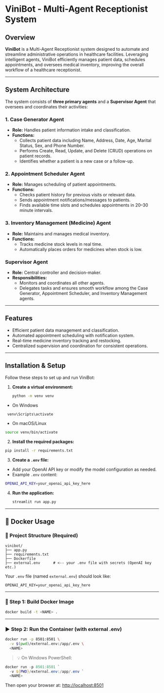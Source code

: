 # ViniBot - Multi-Agent Receptionist System

## Overview

**ViniBot** is a Multi-Agent Receptionist system designed to automate and streamline administrative operations in healthcare facilities. Leveraging intelligent agents, ViniBot efficiently manages patient data, schedules appointments, and oversees medical inventory, improving the overall workflow of a healthcare receptionist.

---

## System Architecture

The system consists of **three primary agents** and a **Supervisor Agent** that oversees and coordinates their activities:

### 1. Case Generator Agent
- **Role:** Handles patient information intake and classification.
- **Functions:**
  - Collects patient data including Name, Address, Date, Age, Marital Status, Sex, and Phone Number.
  - Performs Create, Read, Update, and Delete (CRUD) operations on patient records.
  - Identifies whether a patient is a new case or a follow-up.

### 2. Appointment Scheduler Agent
- **Role:** Manages scheduling of patient appointments.
- **Functions:**
  - Checks patient history for previous visits or relevant data.
  - Sends appointment notifications/messages to patients.
  - Finds available time slots and schedules appointments in 20–30 minute intervals.

### 3. Inventory Management (Medicine) Agent
- **Role:** Maintains and manages medical inventory.
- **Functions:**
  - Tracks medicine stock levels in real time.
  - Automatically places orders for medicines when stock is low.

### Supervisor Agent
- **Role:** Central controller and decision-maker.
- **Responsibilities:**
  - Monitors and coordinates all other agents.
  - Delegates tasks and ensures smooth workflow among the Case Generator, Appointment Scheduler, and Inventory Management agents.

---

## Features

- Efficient patient data management and classification.
- Automated appointment scheduling with notification system.
- Real-time medicine inventory tracking and restocking.
- Centralized supervision and coordination for consistent operations.

---

## Installation & Setup

Follow these steps to set up and run ViniBot:

1. **Create a virtual environment:**


   ```bash
   python -m venv venv
   ```
-  On Windows

```bash
 venv\Scripts\activate
```

-  On macOS/Linux

  ```bash
  source venv/bin/activate
  ```
2. **Install the required packages:**

  ```bash
  pip install -r requirements.txt

  ```
3. **Create a `.env` file:**

  - Add your OpenAI API key or modify the model configuration as needed.
  - Example `.env` content:
  ```bash
  OPENAI_API_KEY=your_openai_api_key_here
```
4. **Run the application:**
   ```bash
   streamlit run app.py
   ```
---
## 🐳 Docker Usage

### 📁 Project Structure (Required)

```
vinibot/
├── app.py
├── requirements.txt
├── Dockerfile
├── external.env      # <-- your .env file with secrets (OpenAI key etc.)
```

Your `.env` file (named `external.env`) should look like:

```
OPENAI_API_KEY=your_openai_api_key_here
```

---

### 🔨 Step 1: Build Docker Image

```bash
docker build -t <NAME> .
```

---

### ▶️ Step 2: Run the Container (with external .env)

```bash
docker run -p 8501:8501 \
  -v $(pwd)/external.env:/app/.env \
  <NAME>
```

> 💡 On Windows PowerShell:
```powershell
docker run -p 8501:8501 `
  -v ${PWD}/external.env:/app/.env `
  <NAME>
```

Then open your browser at: [http://localhost:8501](http://localhost:8501)



